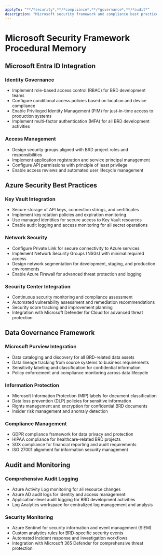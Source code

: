 ```yaml
---
applyTo: "**/*security*,**/*compliance*,**/*governance*,**/*audit*"
description: "Microsoft security framework and compliance best practices"
---
```


# Microsoft Security Framework Procedural Memory

## Microsoft Entra ID Integration
### Identity Governance
- Implement role-based access control (RBAC) for BRD development teams
- Configure conditional access policies based on location and device compliance
- Enable Privileged Identity Management (PIM) for just-in-time access to production systems
- Implement multi-factor authentication (MFA) for all BRD development activities

### Access Management
- Design security groups aligned with BRD project roles and responsibilities
- Implement application registration and service principal management
- Configure API permissions with principle of least privilege
- Enable access reviews and automated user lifecycle management

## Azure Security Best Practices
### Key Vault Integration
- Secure storage of API keys, connection strings, and certificates
- Implement key rotation policies and expiration monitoring
- Use managed identities for secure access to Key Vault resources
- Enable audit logging and access monitoring for all secret operations

### Network Security
- Configure Private Link for secure connectivity to Azure services
- Implement Network Security Groups (NSGs) with minimal required access
- Design network segmentation for development, staging, and production environments
- Enable Azure Firewall for advanced threat protection and logging

### Security Center Integration
- Continuous security monitoring and compliance assessment
- Automated vulnerability assessment and remediation recommendations
- Security score tracking and improvement planning
- Integration with Microsoft Defender for Cloud for advanced threat protection

## Data Governance Framework
### Microsoft Purview Integration
- Data cataloging and discovery for all BRD-related data assets
- Data lineage tracking from source systems to business requirements
- Sensitivity labeling and classification for confidential information
- Policy enforcement and compliance monitoring across data lifecycle

### Information Protection
- Microsoft Information Protection (MIP) labels for document classification
- Data loss prevention (DLP) policies for sensitive information
- Rights management and encryption for confidential BRD documents
- Insider risk management and anomaly detection

### Compliance Management
- GDPR compliance framework for data privacy and protection
- HIPAA compliance for healthcare-related BRD projects
- SOX compliance for financial reporting and audit requirements
- ISO 27001 alignment for information security management

## Audit and Monitoring
### Comprehensive Audit Logging
- Azure Activity Log monitoring for all resource changes
- Azure AD audit logs for identity and access management
- Application-level audit logging for BRD development activities
- Log Analytics workspace for centralized log management and analysis

### Security Monitoring
- Azure Sentinel for security information and event management (SIEM)
- Custom analytics rules for BRD-specific security events
- Automated incident response and investigation workflows
- Integration with Microsoft 365 Defender for comprehensive threat protection

